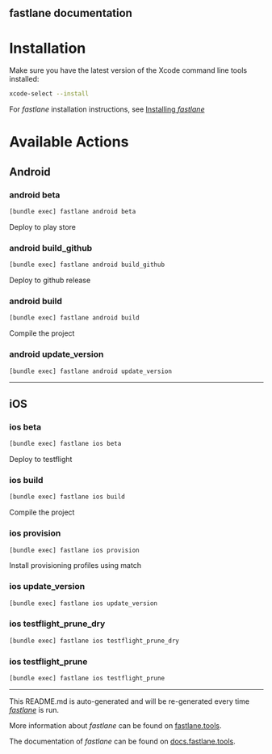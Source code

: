 fastlane documentation
----

# Installation

Make sure you have the latest version of the Xcode command line tools installed:

```sh
xcode-select --install
```

For _fastlane_ installation instructions, see [Installing _fastlane_](https://docs.fastlane.tools/#installing-fastlane)

# Available Actions

## Android

### android beta

```sh
[bundle exec] fastlane android beta
```

Deploy to play store

### android build_github

```sh
[bundle exec] fastlane android build_github
```

Deploy to github release

### android build

```sh
[bundle exec] fastlane android build
```

Compile the project

### android update_version

```sh
[bundle exec] fastlane android update_version
```



----


## iOS

### ios beta

```sh
[bundle exec] fastlane ios beta
```

Deploy to testflight

### ios build

```sh
[bundle exec] fastlane ios build
```

Compile the project

### ios provision

```sh
[bundle exec] fastlane ios provision
```

Install provisioning profiles using match

### ios update_version

```sh
[bundle exec] fastlane ios update_version
```



### ios testflight_prune_dry

```sh
[bundle exec] fastlane ios testflight_prune_dry
```



### ios testflight_prune

```sh
[bundle exec] fastlane ios testflight_prune
```



----

This README.md is auto-generated and will be re-generated every time [_fastlane_](https://fastlane.tools) is run.

More information about _fastlane_ can be found on [fastlane.tools](https://fastlane.tools).

The documentation of _fastlane_ can be found on [docs.fastlane.tools](https://docs.fastlane.tools).

